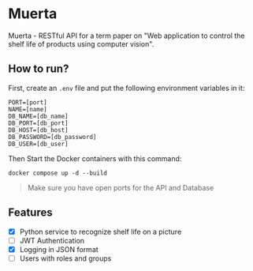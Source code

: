 # Muerta

Muerta - RESTful API for a term paper on "Web application to control the shelf life of products using computer vision".

## How to run?

First, create an `.env` file and put the following environment variables in it:

```shell
PORT=[port]
NAME=[name]
DB_NAME=[db_name]
DB_PORT=[db_port]
DB_HOST=[db_host]
DB_PASSWORD=[db_password]
DB_USER=[db_user]
```

Then Start the Docker containers with this command:

```shell
docker compose up -d --build
```

> Make sure you have open ports for the API and Database

## Features

- [x] Python service to recognize shelf life on a picture
- [ ] JWT Authentication
- [x] Logging in JSON format
- [ ] Users with roles and groups
